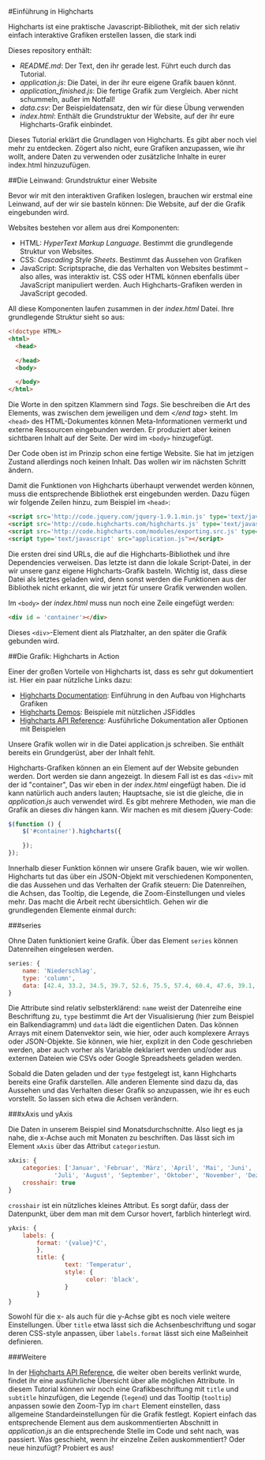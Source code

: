 #Einführung in Highcharts

Highcharts ist eine praktische Javascript-Bibliothek, mit der sich relativ einfach interaktive Grafiken erstellen lassen, die stark indi

Dieses repository enthält:

* *README.md*: Der Text, den ihr gerade lest. Führt euch durch das Tutorial.
* *application.js*: Die Datei, in der ihr eure eigene Grafik bauen könnt.
* *application_finished.js*: Die fertige Grafik zum Vergleich. Aber nicht schummeln, außer im Notfall!
* *data.csv*: Der Beispieldatensatz, den wir für diese Übung verwenden
* *index.html*: Enthält die Grundstruktur der Website, auf der ihr eure Highcharts-Grafik einbindet.

Dieses Tutorial erklärt die Grundlagen von Highcharts. Es gibt aber noch viel mehr zu entdecken. Zögert also nicht, eure Grafiken anzupassen, wie ihr wollt, andere Daten zu verwenden oder zusätzliche Inhalte in eurer index.html hinzuzufügen.

##Die Leinwand: Grundstruktur einer Website

Bevor wir mit den interaktiven Grafiken loslegen, brauchen wir erstmal eine Leinwand, auf der wir sie basteln können: Die Website, auf der die Grafik eingebunden wird.

Websites bestehen vor allem aus drei Komponenten:

* HTML: *HyperText Markup Language*. Bestimmt die grundlegende Struktur von Websites.
* CSS: *Cascading Style Sheets*. Bestimmt das Aussehen von Grafiken
* JavaScript: Scriptsprache, die das Verhalten von Websites bestimmt – also alles, was interaktiv ist. CSS oder HTML können ebenfalls über JavaScript manipuliert werden. Auch Highcharts-Grafiken werden in JavaScript gecoded.

All diese Komponenten laufen zusammen in der *index.html* Datei. Ihre grundlegende Struktur sieht so aus:

````html
<!doctype HTML>
<html>
  <head>

  </head>
  <body>

  </body>
</html>
````

Die Worte in den spitzen Klammern sind *Tags*. Sie beschreiben die Art des Elements, was zwischen dem jeweiligen *<start tag>* und dem *</end tag>* steht.
Im `<head>` des HTML-Dokumentes können Meta-Informationen vermerkt und externe Ressourcen eingebunden werden. Er produziert aber keinen sichtbaren Inhalt auf der Seite. Der wird im `<body>` hinzugefügt.

Der Code oben ist im Prinzip schon eine fertige Website. Sie hat im jetzigen Zustand allerdings noch keinen Inhalt. Das wollen wir im nächsten Schritt ändern.

Damit die Funktionen von Highcharts überhaupt verwendet werden können, muss die entsprechende Bibliothek erst eingebunden werden. Dazu fügen wir folgende Zeilen hinzu, zum Beispiel im `<head>`:

````html
<script src='http://code.jquery.com/jquery-1.9.1.min.js' type='text/javascript'></script>
<script src='http://code.highcharts.com/highcharts.js' type='text/javascript'></script>
<script src='http://code.highcharts.com/modules/exporting.src.js' type='text/javascript'></script>
<script type='text/javascript' src="application.js"></script>
````
Die ersten drei sind URLs, die auf die Highcharts-Bibliothek und ihre Dependencies verweisen. Das letzte ist dann die lokale Script-Datei, in der wir unsere ganz eigene Highcharts-Grafik basteln. Wichtig ist, dass diese Datei als letztes geladen wird, denn sonst werden die Funktionen aus der Bibliothek nicht erkannt, die wir jetzt für unsere Grafik verwenden wollen.

Im `<body>` der *index.html* muss nun noch eine Zeile eingefügt werden:

````html
<div id = 'container'></div>
````

Dieses `<div>`-Element dient als Platzhalter, an den später die Grafik gebunden wird.


##Die Grafik: Highcharts in Action

Einer der großen Vorteile von Highcharts ist, dass es sehr gut dokumentiert ist. Hier ein paar nützliche Links dazu:

* [Highcharts Documentation](http://www.highcharts.com/docs): Einführung in den Aufbau von Highcharts Grafiken
* [Highcharts Demos](http://www.highcharts.com/demo/): Beispiele mit nützlichen JSFiddles
* [Highcharts API Reference](http://api.highcharts.com/highcharts): Ausführliche Dokumentation aller Optionen mit Beispielen

Unsere Grafik wollen wir in die Datei application.js schreiben.
Sie enthält bereits ein Grundgerüst, aber der Inhalt fehlt.

Highcharts-Grafiken können an ein Element auf der Website gebunden werden. Dort werden sie dann angezeigt. In diesem Fall ist es das `<div>` mit der id "container", Das wir eben in der *index.html* eingefügt haben. Die id kann natürlich auch anders lauten; Hauptsache, sie ist die gleiche, die in *application.js* auch verwendet wird.
Es gibt mehrere Methoden, wie man die Grafik an dieses div hängen kann. Wir machen es mit diesem jQuery-Code:

````javascript
$(function () {
    $('#container').highcharts({

    });
});
````

Innerhalb dieser Funktion können wir unsere Grafik bauen, wie wir wollen. Highcharts tut das über ein JSON-Objekt mit verschiedenen Komponenten, die das Aussehen und das Verhalten der Grafik steuern: Die Datenreihen, die Achsen, das Tooltip, die Legende, die Zoom-Einstellungen und vieles mehr. Das macht die Arbeit recht übersichtlich. Gehen wir die grundlegenden Elemente einmal durch:

###series

Ohne Daten funktioniert keine Grafik. Über das Element `series` können Datenreihen eingelesen werden.

````javascript
series: {
	name: 'Niederschlag',
	type: 'column',
	data: [42.4, 33.2, 34.5, 39.7, 52.6, 75.5, 57.4, 60.4, 47.6, 39.1, 46.8, 51.1],
}
````

Die Attribute sind relativ selbsterklärend: `name` weist der Datenreihe eine Beschriftung zu, `type` bestimmt die Art der Visualisierung (hier zum Beispiel ein Balkendiagramm) und `data` lädt die eigentlichen Daten. Das können Arrays mit einem Datenvektor sein, wie hier, oder auch komplexere Arrays oder JSON-Objekte. Sie können, wie hier, explizit in den Code geschrieben werden, aber auch vorher als Variable deklariert werden und/oder aus externen Dateien wie CSVs oder Google Spreadsheets geladen werden.

Sobald die Daten geladen und der `type` festgelegt ist, kann Highcharts bereits eine Grafik darstellen. Alle anderen Elemente sind dazu da, das Aussehen und das Verhalten dieser Grafik so anzupassen, wie ihr es euch vorstellt. So lassen sich etwa die Achsen verändern.

###xAxis und yAxis

Die Daten in unserem Beispiel sind Monatsdurchschnitte. Also liegt es ja nahe, die x-Achse auch mit Monaten zu beschriften. Das lässt sich im Element `xAxis` über das Attribut `categories`tun.

````javascript
xAxis: {
	categories: ['Januar', 'Februar', 'März', 'April', 'Mai', 'Juni',
             'Juli', 'August', 'September', 'Oktober', 'November', 'Dezember'],
	crosshair: true
}
````

`crosshair` ist ein nützliches kleines Attribut. Es sorgt dafür, dass der Datenpunkt, über dem man mit dem Cursor hovert, farblich hinterlegt wird.

````javascript
yAxis: {
	labels: {
		format: '{value}°C',
        },
        title: {
                text: 'Temperatur',
                style: {
                      color: 'black',
                }
        }
}
````

Sowohl für die x- als auch für die y-Achse gibt es noch viele weitere Einstellungen. Über `title` etwa lässt sich die Achsenbeschriftung und sogar deren CSS-style anpassen, über `labels.format` lässt sich eine Maßeinheit definieren.

###Weitere

In der [Highcharts API Reference](http://api.highcharts.com/highcharts), die weiter oben bereits verlinkt wurde, findet ihr eine ausführliche Übersicht über alle möglichen Attribute. In diesem Tutorial können wir noch eine Grafikbeschriftung mit `title` und `subtitle` hinzufügen, die Legende (`legend`) und das Tooltip (`tooltip`) anpassen sowie den Zoom-Typ im `chart` Element einstellen, dass allgemeine Standardeinstellungen für die Grafik festlegt. Kopiert einfach das entsprechende Element aus dem auskommentierten Abschnitt in *application.js* an die entsprechende Stelle im Code und seht nach, was passiert. Was geschieht, wenn ihr einzelne Zeilen auskommentiert? Oder neue hinzufügt? Probiert es aus!

